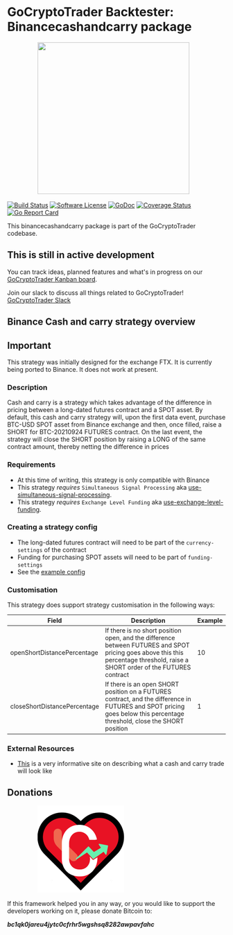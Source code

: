 # GoCryptoTrader Backtester: Binancecashandcarry package

<img src="/backtester/common/backtester.png?raw=true" width="350px" height="350px" hspace="70">


[![Build Status](https://github.com/thrasher-corp/gocryptotrader/actions/workflows/tests.yml/badge.svg?branch=master)](https://github.com/thrasher-corp/gocryptotrader/actions/workflows/tests.yml)
[![Software License](https://img.shields.io/badge/License-MIT-orange.svg?style=flat-square)](https://github.com/thrasher-corp/gocryptotrader/blob/master/LICENSE)
[![GoDoc](https://godoc.org/github.com/thrasher-corp/gocryptotrader?status.svg)](https://godoc.org/github.com/thrasher-corp/gocryptotrader/backtester/eventhandlers/strategies/binancecashandcarry)
[![Coverage Status](https://codecov.io/gh/thrasher-corp/gocryptotrader/graph/badge.svg?token=41784B23TS)](https://codecov.io/gh/thrasher-corp/gocryptotrader)
[![Go Report Card](https://goreportcard.com/badge/github.com/thrasher-corp/gocryptotrader)](https://goreportcard.com/report/github.com/thrasher-corp/gocryptotrader)


This binancecashandcarry package is part of the GoCryptoTrader codebase.

## This is still in active development

You can track ideas, planned features and what's in progress on our [GoCryptoTrader Kanban board](https://github.com/orgs/thrasher-corp/projects/3).

Join our slack to discuss all things related to GoCryptoTrader! [GoCryptoTrader Slack](https://join.slack.com/t/gocryptotrader/shared_invite/zt-38z8abs3l-gH8AAOk8XND6DP5NfCiG_g)

## Binance Cash and carry strategy overview

## Important
This strategy was initially designed for the exchange FTX. It is currently being ported to Binance. It does not work at present.

### Description
Cash and carry is a strategy which takes advantage of the difference in pricing between a long-dated futures contract and a SPOT asset.
By default, this cash and carry strategy will, upon the first data event, purchase BTC-USD SPOT asset from Binance exchange and then, once filled, raise a SHORT for BTC-20210924 FUTURES contract.
On the last event, the strategy will close the SHORT position by raising a LONG of the same contract amount, thereby netting the difference in prices

### Requirements
- At this time of writing, this strategy is only compatible with Binance
- This strategy *requires* `Simultaneous Signal Processing` aka [use-simultaneous-signal-processing](/backtester/config/README.md).
- This strategy *requires* `Exchange Level Funding` aka [use-exchange-level-funding](/backtester/config/README.md).

### Creating a strategy config
- The long-dated futures contract will need to be part of the `currency-settings` of the contract
- Funding for purchasing SPOT assets will need to be part of `funding-settings`
- See the [example config](./config/strategyexamples/binance-cash-carry.strat)

### Customisation
This strategy does support strategy customisation in the following ways:

| Field | Description |  Example |
| --- | ------- | --- |
| openShortDistancePercentage | If there is no short position open, and the difference between FUTURES and SPOT pricing goes above this this percentage threshold, raise a SHORT order of the FUTURES contract | 10 |
| closeShortDistancePercentage | If there is an open SHORT position on a FUTURES contract, and the difference in FUTURES and SPOT pricing goes below this percentage threshold, close the SHORT position | 1 |

### External Resources
- [This](https://ftxcashandcarry.com/) is a very informative site on describing what a cash and carry trade will look like

## Donations

<img src="/docs/assets/donate.png" hspace="70">

If this framework helped you in any way, or you would like to support the developers working on it, please donate Bitcoin to:

***bc1qk0jareu4jytc0cfrhr5wgshsq8282awpavfahc***
